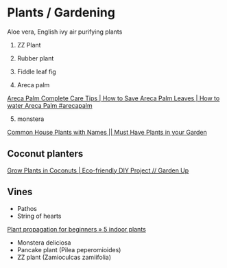 # Plants / Gardening

Aloe vera, English ivy air purifying plants

1. ZZ Plant

2. Rubber plant

3. Fiddle leaf fig

4. Areca palm

[Areca Palm Complete Care Tips | How to Save Areca Palm Leaves | How to water Areca Palm #arecapalm](https://www.youtube.com/watch?v=QPuoVzjkNpc)

5. monstera

[Common House Plants with Names || Must Have Plants in your Garden](https://www.youtube.com/watch?v=PR8lbGBLYI4)

## Coconut planters

[Grow Plants in Coconuts | Eco-friendly DIY Project // Garden Up](https://www.youtube.com/watch?v=SIf031rsh18)

## Vines

- Pathos
- String of hearts

[Plant propagation for beginners » 5 indoor plants](https://www.youtube.com/watch?v=Jh5oX0VRnzk)

- Monstera deliciosa
- Pancake plant (Pilea peperomioides)
- ZZ plant (Zamioculcas zamiifolia)
